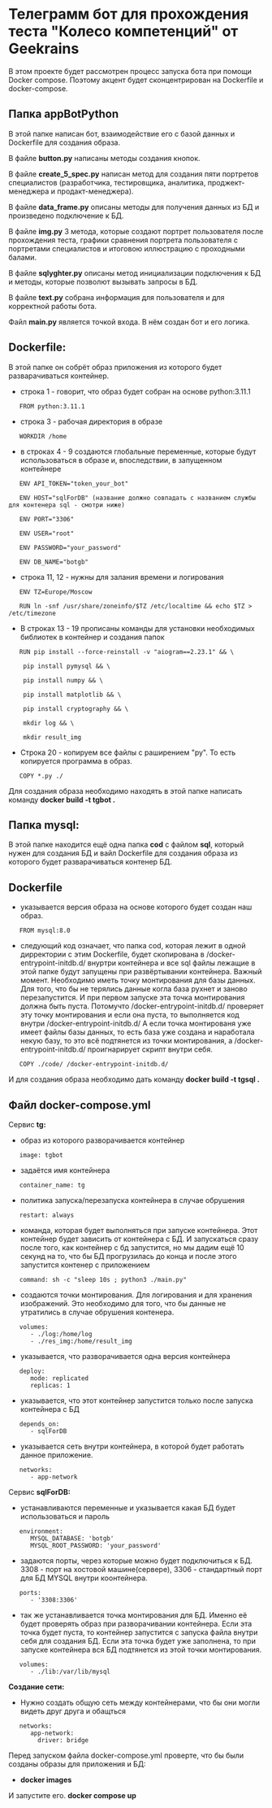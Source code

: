 # Телеграмм бот для прохождения теста "Колесо компетенций" от Geekrains

В этом проекте будет рассмотрен процесс запуска бота при помощи Docker compose. Поэтому акцент будет сконцентрирован на Dockerfile и docker-compose.

## Папка appBotPython

В этой папке написан бот, взаимодействие его с базой данных и Dockerfile для создания образа.

В файле **button.py** написаны методы создания кнопок.

В файле **create_5_spec.py** написан метод для создания пяти портретов специалистов (разработчика, тестировщика, аналитика, проджект-менеджера и продакт-менеджера).

В файле **data_frame.py** описаны методы для получения данных из БД и произведено подключение к БД.

В файле **img.py** 3 метода, которые создают портрет пользователя после прохождения теста, графики сравнения портрета пользователя с портретами специалистов и итоговою иллюстрацию с проходными балами.

В файле **sqlyghter.py** описаны метод инициализации подключения к БД и методы, которые позволют вызывать запросы в БД.

В файле **text.py** собрана информация для пользователя и для корректной работы бота.

Файл **main.py** является точкой входа. В нём создан бот и его логика.

## Dockerfile:

В этой папке он собрёт образ приложения из которого будет разварачиваться контейнер.

- строка 1 - говорит, что образ будет собран на основе python:3.11.1

```.
   FROM python:3.11.1
```

- строка 3 - рабочая директория в образе

```.
   WORKDIR /home
```

- в строках 4 - 9 создаются глобальные переменные, которые будут использоваться в образе и, впоследствии, в запущенном контейнере

```.
   ENV API_TOKEN="token_your_bot"

   ENV HOST="sqlForDB" (название должно совпадать с названием службы для контенера sql - смотри ниже)

   ENV PORT="3306"

   ENV USER="root"

   ENV PASSWORD="your_password"

   ENV DB_NAME="botgb"
```

- строка 11, 12 - нужны для залания времени и логирования

```.
   ENV TZ=Europe/Moscow

   RUN ln -snf /usr/share/zoneinfo/$TZ /etc/localtime && echo $TZ > /etc/timezone
```

- В строках 13 - 19 прописаны команды для установки необходимых библиотек в контейнер и создания папок

```.
   RUN pip install --force-reinstall -v "aiogram==2.23.1" && \

    pip install pymysql && \

    pip install numpy && \

    pip install matplotlib && \

    pip install cryptography && \

    mkdir log && \

    mkdir result_img

```

- Строка 20 - копируем все файлы с раширением "py". То есть копируется программа в образ.

```.
   COPY *.py ./
```

Для создания образа необходимо находять в этой папке написать команду **docker build -t tgbot .**

## Папка mysql:

В этой папке находится ещё одна папка **cod** с файлом **sql**, который нужен для создания БД и вайл Dockerfile для создания образа из которого будет разварачиваться контенер БД.

## Dockerfile

- указывается версия образа на основе которого будет создан наш образ.

```.
   FROM mysql:8.0
```

- следующий код означает, что папка cod, которая лежит в одной дирректории с этим Dockerfile, будет скопирована в /docker-entrypoint-initdb.d/ внуртри контейнера и все sql файлы лежащие в этой папке будут запущены при развёртывании контейнера. Важный момент. Необходимо иметь точку монтирования для базы данных. Для того, что бы не терялись данные когла база рухнет и заново перезапустится. И при первом запуске эта точка монтирования должна быть пуста. Потомучто /docker-entrypoint-initdb.d/ проверяет эту точку монтирования и если она пуста, то выполняется код внутри /docker-entrypoint-initdb.d/ А если точка монтированя уже имеет файлы базы данных, то есть база уже создана и наработала некую базу, то это всё подтянется из точки монтирования, а /docker-entrypoint-initdb.d/ проигнарирует скрипт внутри себя.

```.
   COPY ./code/ /docker-entrypoint-initdb.d/
```

И для создания образа необходимо дать команду **docker build -t tgsql .**

## Файл docker-compose.yml

Сервис **tg:**

- образ из которого разворачивается контейнер

```.
   image: tgbot
```

- задаётся имя контейнера

```.
   container_name: tg
```

- политика запуска/перезапуска контейнера в случае обрушения

```.
   restart: always
```

- команда, которая будет выполняться при запуске контейнера. Этот контейнер будет зависить от контейнера с БД. И запускаться сразу после того, как контейнер с бд запустится, но мы дадим ещё 10 секунд на то, что бы БД прогрузилась до конца и после этого запустится контенер с приложением

```.
   command: sh -c "sleep 10s ; python3 ./main.py"
```

- создаются точки монтирования. Для логирования и для хранения изображений. Это необходимо для того, что бы данные не утратились в случае обрушения контенера.

```.
   volumes:
      - ./log:/home/log
      - ./res_img:/home/result_img
```

- указывается, что разворачивается одна версия контейнера

```.
   deploy:
      mode: replicated
      replicas: 1
```

- указывается, что этот контейнер запустится только после запуска контейнера с БД

```.
   depends_on:
      - sqlForDB
```

- указывается сеть внутри контейнера, в которой будет работать данное приложение.

```.
   networks:
      - app-network
```

Сервис **sqlForDB:**

- устанавливаются переменные и указывается какая БД будет использоваться и пароль

```.
   environment:
      MYSQL_DATABASE: 'botgb'
      MYSQL_ROOT_PASSWORD: 'your_password'
```

- задаются порты, через которые можно будет подключиться к БД. 3308 - порт на хостовой машине(сервере), 3306 - стандартный порт для БД MYSQL внутри коонтейнера.

```.
   ports:
      - '3308:3306'
```

- так же устанавливается точка монтирования для БД. Именно её будет проверять образ при разворачивании контейнера. Если эта точка будет пуста, то контейнер запустится с запуска файла внутри себя для создания БД. Если эта точка будет уже заполнена, то при запуске контейнера вся БД подтянется из этой точки монтирования.

```.
   volumes:
      - ./lib:/var/lib/mysql
```

**Создание сети:**

- Нужно создать общую сеть между контейнерами, что бы они могли видеть друг друга и обащться

```.
   networks:
      app-network:
        driver: bridge
```

Перед запуском файла docker-compose.yml проверте, что бы были созданы образы для приложения и БД:

- **docker images**

И запустите его. **docker compose up**
